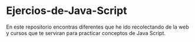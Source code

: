 # Ejercios-de-Java-Script
En este repositorio encontras diferentes que he ido recolectando de la web y cursos que te serviran para practicar conceptos de Java Script.
